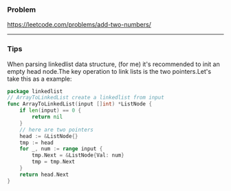 ### Problem  
https://leetcode.com/problems/add-two-numbers/

---
### Tips 

When parsing linkedlist data structure, (for me) it's recommended to init an empty head node.The key operation to link
lists is the two pointers.Let's take this as a example:  

```go
package linkedlist
// ArrayToLinkedList create a linkedlist from input
func ArrayToLinkedList(input []int) *ListNode {
	if len(input) == 0 {
		return nil
	}
	// here are two pointers
	head := &ListNode{}
	tmp := head
	for _, num := range input {
		tmp.Next = &ListNode{Val: num}
		tmp = tmp.Next
	}
	return head.Next
}
```
